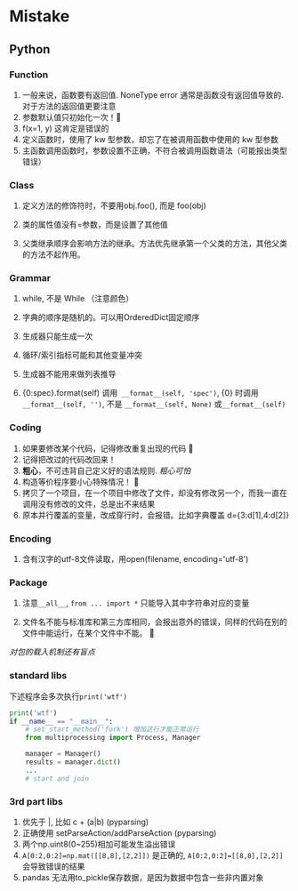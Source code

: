 # Mistake

## Python

### Function

1. 一般来说，函数要有返回值. NoneType error 通常是函数没有返回值导致的. 对于方法的返回值更要注意
2. 参数默认值只初始化一次！:construction:
3. f(x=1, y) 这肯定是错误的
4. 定义函数时，使用了 kw 型参数，却忘了在被调用函数中使用的 kw 型参数
5. 主函数调用函数时，参数设置不正确，不符合被调用函数语法（可能报出类型错误）



### Class

1. 定义方法的修饰符时，不要用obj.foo(), 而是 foo(obj)

2. 类的属性值没有=参数，而是设置了其他值

3. 父类继承顺序会影响方法的继承。方法优先继承第一个父类的方法，其他父类的方法不起作用。

   

### Grammar

1. while, 不是 While （注意颜色）

2. 字典的顺序是随机的。可以用OrderedDict固定顺序

3. 生成器只能生成一次

4. 循环/索引指标可能和其他变量冲突

5. 生成器不能用来做列表推导

6. {0:spec}.format(self) 调用` __format__(self, 'spec')`, {0} 时调用 `__format__(self, '')`, 不是 `__format__(self, None)` 或` __format__(self) `

   

### Coding

1. 如果要修改某个代码，记得修改重复出现的代码 :construction:
2. 记得把改过的代码改回来！
3. **粗心**，不可违背自己定义好的语法规则. *粗心可怕*
4. 构造等价程序要小心特殊情况！ 🚧
5. 拷贝了一个项目，在一个项目中修改了文件，却没有修改另一个，而我一直在调用没有修改的文件，总是出不来结果
6. 原本并行覆盖的变量，改成穿行时，会报错。比如字典覆盖 d={3:d[1],4:d[2]}



### Encoding

1. 含有汉字的utf-8文件读取，用open(filename, encoding='utf-8')

   

### Package

1. 注意`__all__`, `from ... import *` 只能导入其中字符串对应的变量

2. 文件名不能与标准库和第三方库相同，会报出意外的错误，同样的代码在别的文件中能运行，在某个文件中不能。 🚧

*对包的载入机制还有盲点*

### standard libs

下述程序会多次执行`print('wtf')`

```python
print('wtf')
if __name__ == "__main__":
    # set_start_method('fork') 增加这行才能正常运行
    from multiprocessing import Process, Manager

    manager = Manager()
    results = manager.dict()
    ...
    # start and join
```

### 3rd part libs

1. 优先于 |, 比如 c + (a|b) (pyparsing)
2. 正确使用 setParseAction/addParseAction (pyparsing)
3. 两个np.uint8(0~255)相加可能发生溢出错误
4. `A[0:2,0:2]=np.mat([[8,8],[2,2]])` 是正确的, `A[0:2,0:2]=[[8,8],[2,2]]` 会导致错误的结果
5. pandas 无法用to_pickle保存数据，是因为数据中包含一些非内置对象

